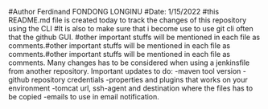 #Author Ferdinand FONDONG LONGINU 
#Date: 1/15/2022
#this README.md file is created today to track the changes of this repository using the CLI
#It is also to make sure that i become use to use git cli often that the github GUI.
#other important stuffs will be mentioned in each file as comments.#other important stuffs will be mentioned in each file as comments.#other important stuffs will be mentioned in each file as comments.
Many changes has to be considered when using a jenkinsfile from another repository. 
  Important updates to do:
  -maven tool version 
  -github repository credentials 
  -properties and plugins that works on your environment 
  -tomcat url, ssh-agent and destination where the files has to be copied 
  -emails to use in email notification.
